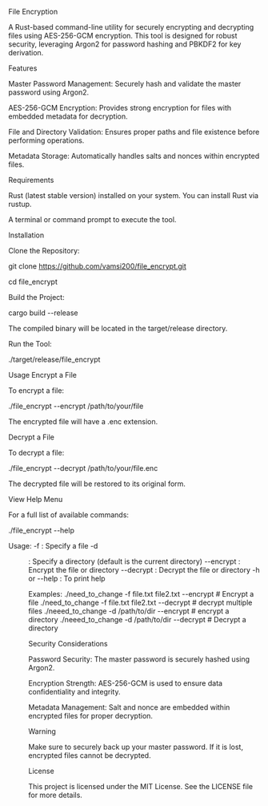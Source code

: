 File Encryption

A Rust-based command-line utility for securely encrypting and decrypting files using AES-256-GCM encryption. This tool is designed for robust security, leveraging Argon2 for password hashing and PBKDF2 for key derivation.

Features

Master Password Management: Securely hash and validate the master password using Argon2.

AES-256-GCM Encryption: Provides strong encryption for files with embedded metadata for decryption.

File and Directory Validation: Ensures proper paths and file existence before performing operations.

Metadata Storage: Automatically handles salts and nonces within encrypted files.


Requirements

Rust (latest stable version) installed on your system. You can install Rust via rustup.

A terminal or command prompt to execute the tool.

Installation

Clone the Repository:

git clone https://github.com/vamsi200/file_encrypt.git

cd file_encrypt

Build the Project:

cargo build --release

The compiled binary will be located in the target/release directory.

Run the Tool:

./target/release/file_encrypt

Usage 
Encrypt a File

To encrypt a file:

./file_encrypt --encrypt /path/to/your/file

The encrypted file will have a .enc extension.

Decrypt a File

To decrypt a file:

./file_encrypt --decrypt /path/to/your/file.enc

The decrypted file will be restored to its original form.

View Help Menu

For a full list of available commands:

./file_encrypt --help

Usage:
  -f <file>           : Specify a file
  -d <dir>            : Specify a directory (default is the current directory)
  --encrypt           : Encrypt the file or directory
  --decrypt           : Decrypt the file or directory
  -h or --help        : To print help

Examples:
  ./need_to_change  -f file.txt file2.txt --encrypt      # Encrypt a file
  ./need_to_change  -f file.txt file2.txt --decrypt      # decrypt multiple files
  ./neeed_to_change -d /path/to/dir       --encrypt      # encrypt a directory
  ./neeed_to_change -d /path/to/dir       --decrypt      # Decrypt a directory



Security Considerations

Password Security: The master password is securely hashed using Argon2.

Encryption Strength: AES-256-GCM is used to ensure data confidentiality and integrity.

Metadata Management: Salt and nonce are embedded within encrypted files for proper decryption.

Warning

Make sure to securely back up your master password. If it is lost, encrypted files cannot be decrypted.


License

This project is licensed under the MIT License. See the LICENSE file for more details.


